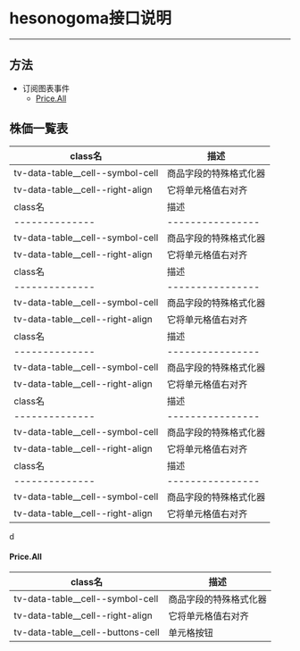 # hesonogoma接口说明

---

## 方法

* 订阅图表事件
  * [Price.All](#priceall)


## 株価一覧表
| class名   |   描述  |
|--------------|----------------|
| tv-data-table__cell--symbol-cell | 商品字段的特殊格式化器 |
| tv-data-table__cell--right-align | 它将单元格值右对齐 |
| class名   |   描述  |
|--------------|----------------|
| tv-data-table__cell--symbol-cell | 商品字段的特殊格式化器 |
| tv-data-table__cell--right-align | 它将单元格值右对齐 |
| class名   |   描述  |
|--------------|----------------|
| tv-data-table__cell--symbol-cell | 商品字段的特殊格式化器 |
| tv-data-table__cell--right-align | 它将单元格值右对齐 |
| class名   |   描述  |
|--------------|----------------|
| tv-data-table__cell--symbol-cell | 商品字段的特殊格式化器 |
| tv-data-table__cell--right-align | 它将单元格值右对齐 |
| class名   |   描述  |
|--------------|----------------|
| tv-data-table__cell--symbol-cell | 商品字段的特殊格式化器 |
| tv-data-table__cell--right-align | 它将单元格值右对齐 |
| class名   |   描述  |
|--------------|----------------|
| tv-data-table__cell--symbol-cell | 商品字段的特殊格式化器 |
| tv-data-table__cell--right-align | 它将单元格值右对齐 |
d
#### Price.All
| class名   |   描述  |
|--------------|----------------|
| tv-data-table__cell--symbol-cell | 商品字段的特殊格式化器 |
| tv-data-table__cell--right-align | 它将单元格值右对齐 |
| tv-data-table__cell--buttons-cell | 单元格按钮 |
